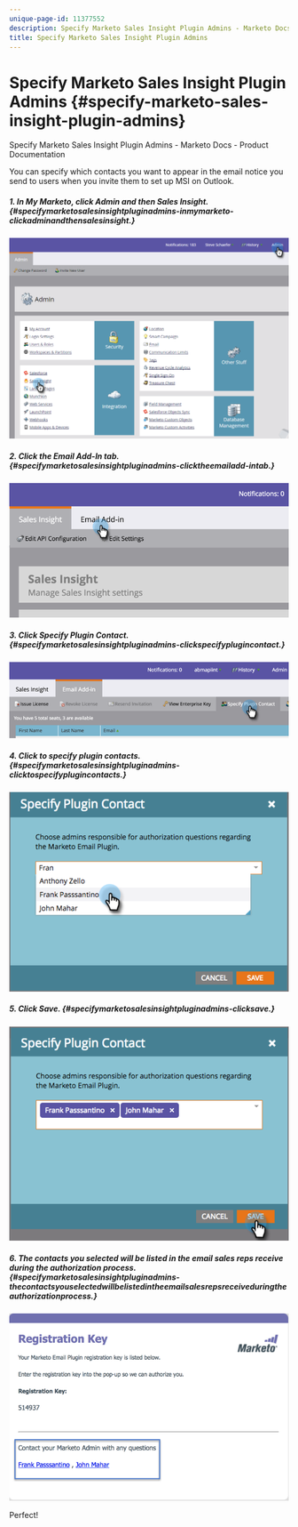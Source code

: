 ```yaml
---
unique-page-id: 11377552
description: Specify Marketo Sales Insight Plugin Admins - Marketo Docs - Product Documentation
title: Specify Marketo Sales Insight Plugin Admins
---
```


# Specify Marketo Sales Insight Plugin Admins {#specify-marketo-sales-insight-plugin-admins}

Specify Marketo Sales Insight Plugin Admins - Marketo Docs - Product Documentation

You can specify which contacts you want to appear in the email notice you send to users when you invite them to set up MSI on Outlook.

##### 1. In My Marketo, click Admin and then Sales Insight. {#specifymarketosalesinsightpluginadmins-inmymarketo-clickadminandthensalesinsight.}

![](assets/image2016-7-25-14-3a12-3a59.png)

##### 2. Click the Email Add-In tab. {#specifymarketosalesinsightpluginadmins-clicktheemailadd-intab.}

![](assets/image2016-7-25-14-3a2-3a53.png)

##### 3. Click Specify Plugin Contact. {#specifymarketosalesinsightpluginadmins-clickspecifyplugincontact.}

![](assets/image2016-7-25-14-3a7-3a27.png)

##### 4. Click to specify plugin contacts. {#specifymarketosalesinsightpluginadmins-clicktospecifyplugincontacts.}

![](assets/image2016-8-25-11-3a21-3a38.png)

##### 5. Click Save. {#specifymarketosalesinsightpluginadmins-clicksave.}

![](assets/image2016-8-25-11-3a17-3a7.png)

##### 6. The contacts you selected will be listed in the email sales reps receive during the authorization process. {#specifymarketosalesinsightpluginadmins-thecontactsyouselectedwillbelistedintheemailsalesrepsreceiveduringtheauthorizationprocess.}

![](assets/image2016-8-25-11-3a33-3a33.png)

Perfect!
